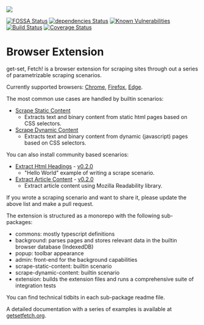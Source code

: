 <img src="https://get-set-fetch.github.io/get-set-fetch/logo.png">


[![FOSSA Status](https://app.fossa.io/api/projects/git%2Bgithub.com%2Fget-set-fetch%2Fget-set-fetch.svg?type=shield)](https://app.fossa.io/projects/git%2Bgithub.com%2Fget-set-fetch%2Fget-set-fetch?ref=badge_shield)
[![dependencies Status](https://david-dm.org/get-set-fetch/extension/status.svg)](https://david-dm.org/get-set-fetch/extension)
[![Known Vulnerabilities](https://snyk.io/test/github/get-set-fetch/extension/badge.svg?targetFile=package.json)](https://snyk.io/test/github/get-set-fetch/extension?targetFile=package.json)
[![Build Status](https://travis-ci.org/get-set-fetch/extension.svg?branch=master)](https://travis-ci.org/get-set-fetch/extension)
[![Coverage Status](https://coveralls.io/repos/github/get-set-fetch/extension/badge.svg?branch=master)](https://coveralls.io/github/get-set-fetch/extension?branch=master)

# Browser Extension
get-set, Fetch! is a browser extension for scraping sites through out a series of parametrizable scraping scenarios.

Currently supported browsers: 
[Chrome](https://chrome.google.com/webstore/detail/get-set-fetch-web-scraper/obanemoliijohdnhjjkdbekbhdjeolnk), 
[Firefox](https://addons.mozilla.org/en-US/firefox/addon/get-set-fetch-web-scraper/),
[Edge](https://microsoftedge.microsoft.com/addons/detail/getset-fetch-web-scrap/bpoeflbhbglemehjccjfockpkhddppoh).

The most common use cases are handled by builtin scenarios:
- [Scrape Static Content](https://github.com/get-set-fetch/extension/tree/master/packages/scenarios/scrape-static-content)
  - Extracts text and binary content from static html pages based on CSS selectors.
- [Scrape Dynamic Content](https://github.com/get-set-fetch/extension/tree/master/packages/scenarios/scrape-dynamic-content)
  - Extracts text and binary content from dynamic (javascript) pages based on CSS selectors.

You can also install community based scenarios:

- [Extract Html Headings](https://github.com/a1sabau/gsf-extension-extract-html-headings) - [v0.2.0](https://registry.npmjs.org/gsf-extension-extract-html-headings/0.2.0) 
  - "Hello World" example of writing a scrape scenario.
- [Extract Article Content](https://github.com/a1sabau/gsf-extension-readability/) - [v0.2.0](https://registry.npmjs.org/gsf-extension-readability//0.2.0) 
  - Extract article content using Mozilla Readability library.


If you wrote a scraping scenario and want to share it, please update the above list and make a pull request.

The extension is structured as a monorepo with the following sub-packages:
- commons: mostly typescript definitions
- background: parses pages and stores relevant data in the builtin browser database (IndexedDB)
- popup: toolbar appearance
- admin: front-end for the background capabilities
- scrape-static-content: builtin scenario
- scrape-dynamic-content: builtin scenario
- extension: builds the extension files and runs a comprehensive suite of integration tests

You can find technical tidbits in each sub-package readme file.

A detailed documentation with a series of examples is available at [getsetfetch.org](https://getsetfetch.org/extension/getting-started.html).



